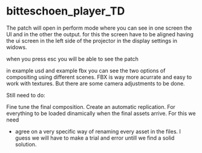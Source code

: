 # bitteschoen_player_TD
 
The patch will open in perform mode where you can see in one screen the UI and in the other the output. for this the screen have to be aligned having the ui screen in the left side of the projector in the display settings in widows.

when you press esc you will be able to see the patch

in example usd and example fbx you can see the two options of compositing using different scenes. 
FBX is way more acurrate and easy to work with textures. But there are some camera adjustments to be done. 

Still need to do:

Fine tune the final composition. 
Create an automatic replication. For everything to be loaded dinamically when the final assets arrive. For this we need
 - agree on a very specific way of renaming every asset in the files. I guess we will have to make a trial and error untill we find a solid solution.